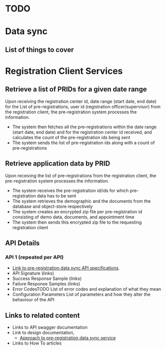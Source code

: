 # TODO

# Data sync

## List of things to cover

# Registration Client Services

## Retrieve a list of PRIDs for a given date range

Upon receiving the registration center id, date range (start date, end date) for the List of pre-registrations, user id (registration officer/supervisor) from the registration client, the pre-registration system processes the information.
* The system then fetches all the pre-registrations within the date range (start date, end date) and for the registration center id received, and calculates the count of the pre-registration ids being sent
* The system sends the list of pre-registration ids along with a count of pre-registrations

## Retrieve application data by PRID

Upon receiving the list of pre-registrations from the registration client, the pre-registration system processes the information.
* The system receives the pre-registration id/ids for which pre-registration data has to be sent
* The system retrieves the demographic and the documents from the database and object-store respectively
* The system creates an encrypted zip file per pre-registration id consisting of demo data, documents, and appointment time
* The system then sends this encrypted zip file to the requesting registration client

## API Details
### API 1 (repeated per API)
* [Link to pre-registration data sync API specifications](../../../api-reference/Pre-Registration-APIs.md#datasync-service-external).
* API Signature (links)
* Success Response Sample  (links)
* Failure Response Samples (links)
* Error CodesTODO
    List of error codes and explanation of what they mean
* Configuration Parameters
    List of parameters and how they alter the behaviour of the API

## Links to related content
* Links to API swagger documentation
* Link to design documentation,
    * [Approach to pre-registration data sync service](https://github.com/mosip/pre-registration/blob/1.1.5/design/pre-registration/pre-registration-data-sync-service.md)
* Links to How To articles

